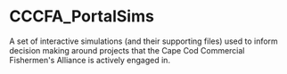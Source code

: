 # CCCFA_PortalSims
A set of interactive simulations (and their supporting files) used to inform decision making around projects that the Cape Cod Commercial Fishermen's Alliance is actively engaged in.

